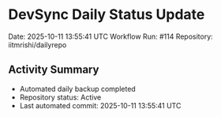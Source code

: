# DevSync Daily Status Update
Date: 2025-10-11 13:55:41 UTC
Workflow Run: #114
Repository: iitmrishi/dailyrepo

## Activity Summary
- Automated daily backup completed
- Repository status: Active
- Last automated commit: 2025-10-11 13:55:41 UTC
